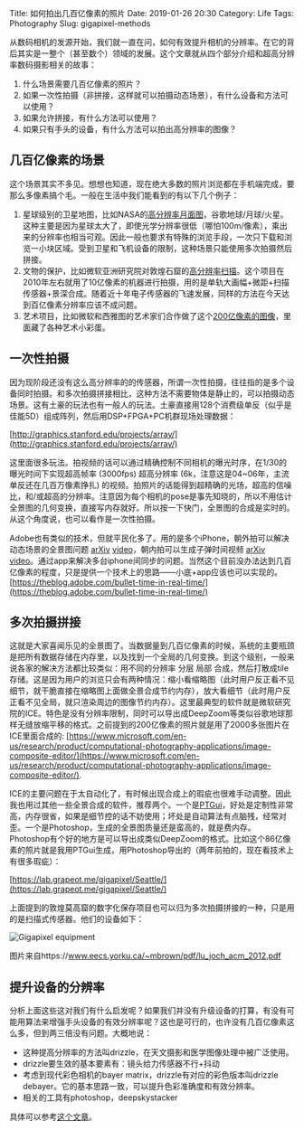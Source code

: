 Title: 如何拍出几百亿像素的照片
Date: 2019-01-26 20:30
Category: Life
Tags: Photography
Slug: gigapixel-methods

从数码相机的发源开始，我们就一直在问，如何有效提升相机的分辨率。在它的背后其实是一整个（甚至数个）领域的发展。这个文章就从四个部分介绍和超高分辨率数码摄影相关的故事：

1. 什么场景需要几百亿像素的照片？
2. 如果一次性拍摄（非拼接，这样就可以拍摄动态场景），有什么设备和方法可以使用？
3. 如果允许拼接，有什么方法可以使用？
4. 如果只有手头的设备，有什么方法可以拍出高分辨率的图像？

## 几百亿像素的场景

这个场景其实不多见。想想也知道，现在绝大多数的照片浏览都在手机端完成，要那么多像素搞个毛。一般在生活中我们能看到的有以下几个例子：

1. 星球级别的卫星地图，比如NASA的[高分辨率月面图](https://moon.nasa.gov/resources/87/high-resolution-topographic-map-of-the-moon/)，谷歌地球/月球/火星。这种主要是因为星球太大了，即使光学分辨率很低（哪怕100m/像素），乘出来的分辨率也相当可观。因此一般也要求有特殊的浏览手段，一次只下载和浏览一小块区域。受到卫星和飞机设备的限制，这种场景只能使用多次拍摄然后拼接。
2. 文物的保护，比如微软亚洲研究院对敦煌石窟的[高分辨率扫描](https://www.microsoft.com/en-us/research/video/eheritage-program-collaboration-with-dunhuang-academy/)。这个项目在2010年左右就用了10亿像素的机器进行拍摄，用的是单轨大画幅+微距+扫描传感器+景深合成。随着近十年电子传感器的飞速发展，同样的方法在今天达到百亿像素分辨率应该不成问题。
3. 艺术项目，比如微软和西雅图的艺术家们合作做了这个[200亿像素的图像](https://petapixel.com/2014/01/29/microsofts-20-gigapixel-seattle-panorama-includes-fun-surprises/)，里面藏了各种艺术小彩蛋。

## 一次性拍摄

因为现阶段还没有这么高分辨率的的传感器，所谓一次性拍摄，往往指的是多个设备同时拍摄。和多次拍摄拼接相比，这种方法不需要物体是静止的，可以拍摄动态场景。这有土豪的玩法也有一般人的玩法。土豪直接用128个消费级单反（似乎是佳能5D）组成阵列，然后用DSP+FPGA+PC机群现场处理数据：

[http://graphics.stanford.edu/projects/array/](http://graphics.stanford.edu/projects/array/)

这里面很多玩法。拍视频的话可以通过精确控制不同相机的曝光时序，在1/30的曝光时间下实现超高帧率 (3000fps) 超高分辨率 (6k，注意这是04~06年，主流单反还在几百万像素挣扎) 的视频。拍照片的话能得到超精确的光场，超高的信噪比，和/或超高的分辨率。注意因为每个相机的pose是事先知晓的，所以不用估计全景图的几何变换，直接写内存就好。所以按一下快门，全景图的合成是实时的。从这个角度说，也可以看作是一次性拍摄。

Adobe也有类似的技术，但就平民化多了。用的是多个iPhone，朝外拍可以解决动态场景的全景图问题 [arXiv](https://arxiv.org/abs/1507.01147) [video](https://www.youtube.com/watch?v=PwQ6k_ZEQSs)，朝内拍可以生成子弹时间视频 [arXiv](https://arxiv.org/pdf/1507.01148v2.pdf) [video](https://www.youtube.com/watch?v=LgkHcvcyTTM)。通过app来解决多台iphone间同步的问题。当然这个目前没办法达到几百亿像素的程度，只是提供一个技术上的思路——小底+app应该也可以实现的。[https://theblog.adobe.com/bullet-time-in-real-time/](https://theblog.adobe.com/bullet-time-in-real-time/)

## 多次拍摄拼接

这就是大家喜闻乐见的全景图了。当数据量到几百亿像素的时候，系统的主要瓶颈是把所有数据存储在内存里，以及找到一个全局的几何变换。到这个级别，一般来说各家的解决方法都比较类似：用不同的分辨率 分层 局部 合成，然后打散成tile存储。这是因为用户的浏览只会有两种情况：缩小看缩略图（此时用户反正看不见细节，就干脆直接在缩略图上面做全景合成节约内存），放大看细节（此时用户反正看不见全局，就只渲染周边的图像节约内存）。这里最典型的软件就是微软研究院的ICE。特色是没有分辨率限制，同时可以导出成DeepZoom等类似谷歌地球那样无缝放缩平移的格式。之前提到的200亿像素的照片就是用了2000多张图片在ICE里面合成的: [https://www.microsoft.com/en-us/research/product/computational-photography-applications/image-composite-editor/](https://www.microsoft.com/en-us/research/product/computational-photography-applications/image-composite-editor/).

ICE的主要问题在于太自动化了，有时候出现合成上的瑕疵也很难手动调整。因此我也用过其他一些全景合成的软件，推荐两个。一个是[PTGui](http://www.ptgui.com/)，好处是定制性非常高，内存很省，如果是细节控的话不妨使用；坏处是自动算法有点脑残，经常对歪。一个是Photoshop，生成的全景图质量还是蛮高的，就是费内存。Photoshop有个好的地方是可以导出成类似DeepZoom的格式。比如这个86亿像素的照片就是我用PTGui生成，用Photoshop导出的（两年前拍的，现在看技术上有很多瑕疵）：

[https://lab.grapeot.me/gigapixel/Seattle/](https://lab.grapeot.me/gigapixel/Seattle/)

上面提到的敦煌莫高窟的数字化保存项目也可以归为多次拍摄拼接的一种，只是用的是扫描式传感器。他们的设备如下：

![Gigapixel equipment](/images/gigapixel-equipment.png)

图片来自https://www.eecs.yorku.ca/~mbrown/pdf/lu_joch_acm_2012.pdf

## 提升设备的分辨率

分析上面这些这对我们有什么启发呢？如果我们并没有升级设备的打算，有没有可能用算法来增强手头设备的有效分辨率呢？这也是可行的，也许没有几百亿像素这么多，但到两三倍没有问题。大概地说：

* 这种提高分辨率的方法叫drizzle，在天文摄影和医学图像处理中被广泛使用。 
* drizzle要生效的基本要素有：镜头给力传感器不行+抖动 
* 考虑到现代彩色相机的bayer matrix，drizzle有对应的彩色版本叫drizzle debayer。它的基本思路一致，可以提升色彩准确度和有效分辨率。 
* 相关的工具有photoshop，deepskystacker

具体可以参考[这个文章](http://grapeot.me/drizzle.html)。

